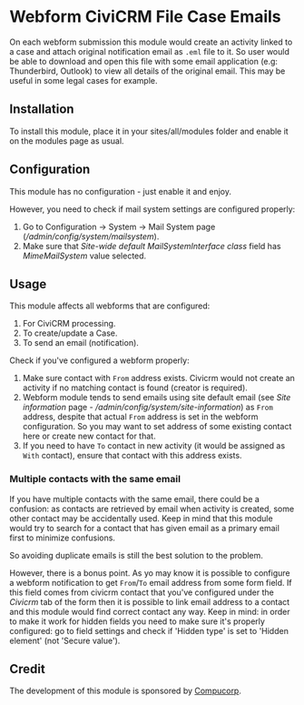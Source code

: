 # Webform CiviCRM File Case Emails

On each webform submission this module would create an activity linked to a case
and attach original notification email as `.eml` file to it. So user would be
able to download and open this file with some email application
(e.g: Thunderbird, Outlook) to view all details of the original email. This may
be useful in some legal cases for example.

## Installation

To install this module, place it in your sites/all/modules folder and enable it
on the modules page as usual.

## Configuration

This module has no configuration - just enable it and enjoy.

However, you need to check if mail system settings are configured properly:
1. Go to Configuration -> System -> Mail System page
(*/admin/config/system/mailsystem*).
1. Make sure that *Site-wide default MailSystemInterface class* field has
*MimeMailSystem* value selected.

## Usage

This module affects all webforms that are configured:
1. For CiviCRM processing.
1. To create/update a Case.
1. To send an email (notification).

Check if you've configured a webform properly:
1. Make sure contact with `From` address exists. Civicrm would not create
an activity if no matching contact is found (creator is required).
1. Webform module tends to send emails using site default email (see *Site
information* page - */admin/config/system/site-information*) as `From` address,
despite that actual `From` address is set in the webform configuration. So you
may want to set address of some existing contact here or create new contact
for that.
1. If you need to have `To` contact in new activity (it would be assigned as
`With` contact), ensure that contact with this address exists.

### Multiple contacts with the same email

If you have multiple contacts with the same email, there could be a confusion:
as contacts are retrieved by email when activity is created, some other contact
may be accidentally used. Keep in mind that this module would try to search for
a contact that has given email as a primary email first to minimize confusions.

So avoiding duplicate emails is still the best solution to the problem.

However, there is a bonus point. As yo may know it is possible to configure
a webform notification to get `From`/`To` email address from some form field.
If this field comes from civicrm contact that you've configured under the
*Civicrm* tab of the form then it is possible to link email address to a contact
and this module would find correct contact any way.
Keep in mind: in order to make it work for hidden fields you need to make
sure it's properly configured: go to field settings and check if 'Hidden type'
is set to 'Hidden element' (not 'Secure value').

## Credit

The development of this module is sponsored
by [Compucorp](https://www.compucorp.co.uk/).
